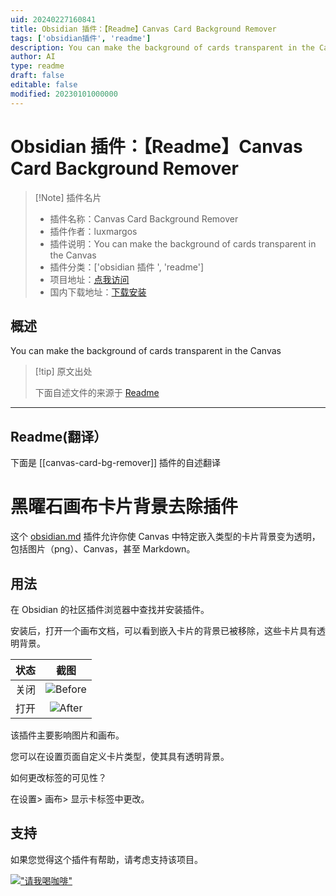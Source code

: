 ```yaml
---
uid: 20240227160841
title: Obsidian 插件：【Readme】Canvas Card Background Remover
tags: ['obsidian插件', 'readme']
description: You can make the background of cards transparent in the Canvas
author: AI
type: readme
draft: false
editable: false
modified: 20230101000000
---
```


# Obsidian 插件：【Readme】Canvas Card Background Remover

> [!Note] 插件名片
> - 插件名称：Canvas Card Background Remover
> - 插件作者：luxmargos
> - 插件说明：You can make the background of cards transparent in the Canvas
> - 插件分类：['obsidian 插件 ', 'readme']
> - 项目地址：[点我访问](https://github.com/luxmargos/obsidian-canvas-card-bg-remover)
> - 国内下载地址：[下载安装](https://pkmer.cn/products/plugin/pluginMarket/?canvas-card-bg-remover)

## 概述

You can make the background of cards transparent in the Canvas

> [!tip] 原文出处
>
>下面自述文件的来源于 [Readme](https://ghproxy.net/https://raw.githubusercontent.com/luxmargos/obsidian-canvas-card-bg-remover/main/README.md)

---

## Readme(翻译）

下面是 [[canvas-card-bg-remover]] 插件的自述翻译

# 黑曜石画布卡片背景去除插件

这个 [obsidian.md](https://obsidian.md) 插件允许你使 Canvas 中特定嵌入类型的卡片背景变为透明，包括图片（png）、Canvas，甚至 Markdown。

## 用法

在 Obsidian 的社区插件浏览器中查找并安装插件。

安装后，打开一个画布文档，可以看到嵌入卡片的背景已被移除，这些卡片具有透明背景。

| 状态    | 截图                             |
|:-------:|:--------------------------------:|
| 关闭    |![Before](doc/before.jpg "Before")|
| 打开    |![After](doc/after.jpg "After")   |

该插件主要影响图片和画布。

您可以在设置页面自定义卡片类型，使其具有透明背景。

如何更改标签的可见性？

在设置> 画布> 显示卡标签中更改。

## 支持

如果您觉得这个插件有帮助，请考虑支持该项目。

[!["请我喝咖啡"](https://www.buymeacoffee.com/assets/img/custom_images/orange_img.png)](https://www.buymeacoffee.com/luxmargos)
